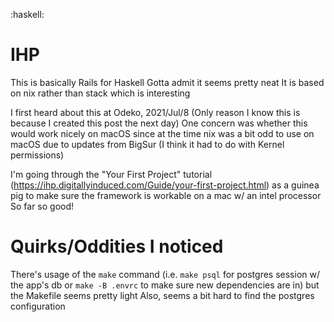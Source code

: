:haskell:

# IHP
This is basically Rails for Haskell
Gotta admit it seems pretty neat
It is based on nix rather than stack which is interesting

I first heard about this at Odeko, 2021/Jul/8 (Only reason I know this is because I created this post the next day)
One concern was whether this would work nicely on macOS since at the time nix was a bit odd to use on macOS due to updates from BigSur (I think it had to do with Kernel permissions)

I'm going through the "Your First Project" tutorial (https://ihp.digitallyinduced.com/Guide/your-first-project.html) as a guinea pig to make sure the framework is workable on a mac w/ an intel processor
So far so good!

# Quirks/Oddities I noticed
There's usage of the `make` command (i.e. `make psql` for postgres session w/ the app's db or `make -B .envrc` to make sure new dependencies are in) but the Makefile seems pretty light
Also, seems a bit hard to find the postgres configuration
